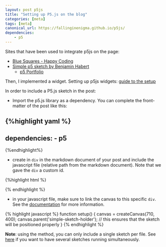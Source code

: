 ```yaml
---
layout: post p5js
title: "Setting up P5.js on the blog"
categories: [meta]
tags: [meta]
canonical_url: https://fallinginenigma.github.io/p5js/
dependencies:
    - p5
---
```


Sites that have been used to integrate p5js on the page:
- [Blue Squares - Happy Coding](https://happycoding.io/examples/p5js/calling-functions/blue-squares)
- [Simple p5 sketch by Benjamin Habert](https://benjaminhabert.github.io/jekyll-p5-portfolio/projects/simple_sketch/p5project.html)
    - [p5 Portfolio](https://github.com/BenjaminHabert/jekyll-p5-portfolio)

Then, I implemented a widget.
Setting up p5js widgets: [guide to the setup](https://toolness.github.io/p5.js-widget/)

<script type="text/p5" src="/assets/posts/p5js/1.html"></script>

<div id="simple-sketch-holder">
<script type="text/javascript" src="/assets/posts/p5js/1.js"></script>
</div>

In order to include a P5.js sketch in the post:

- Import the p5.js library as a dependency. You can complete the front-matter of the post like this:

{%highlight yaml %}
---
dependencies:
    - p5
---
{%endhighlight%}

- create in `div` in the markdown document of your post and include the javascript file
(relative path from the markdown document). Note that we gave the `div` a custom id.

{%highlight html %}
<div id="simple-sketch-holder">
    <script type="text/javascript" src="simple_sketch.js"></script>
</div>
{% endhighlight %}

- in your javascript file, make sure to link the canvas to this specific `div`. See the
[documentation](https://github.com/processing/p5.js/wiki/Positioning-your-canvas)
for more information.

{% highlight javascript %}
function setup() {
  canvas = createCanvas(710, 400);
  canvas.parent('simple-sketch-holder'); 
  // this ensures that the sketch will be positioned properly
}
{% endhighlight %}

**Note**: using the method, you can only include a single sketch per file. See [here](https://github.com/processing/p5.js/wiki/Global-and-instance-mode) if you
want to have several sketches running simultaneously.
